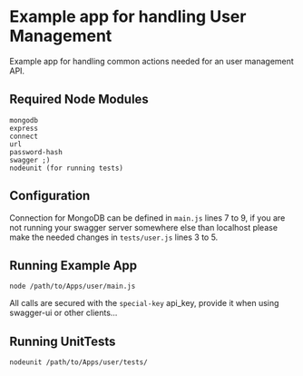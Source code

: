 # Example app for handling User Management

Example app for handling common actions needed for an user management API.

## Required Node Modules

    mongodb
    express
    connect
    url
    password-hash
    swagger ;)
    nodeunit (for running tests)

## Configuration

Connection for MongoDB can be defined in `main.js` lines 7 to 9, if you are not running your swagger server somewhere else than localhost please make the needed changes in `tests/user.js` lines 3 to 5.

## Running Example App

    node /path/to/Apps/user/main.js
    
All calls are secured with the `special-key` api_key, provide it when using swagger-ui or other clients…
    
## Running UnitTests

    nodeunit /path/to/Apps/user/tests/
